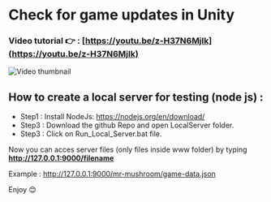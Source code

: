 # Check for game updates in Unity
### Video tutorial 👉 : [https://youtu.be/z-H37N6Mjlk](https://youtu.be/z-H37N6Mjlk)
![Video thumbnail](https://img.youtube.com/vi/z-H37N6Mjlk/0.jpg)


## How to create a local server for testing (node js) :
- Step1 : Install NodeJs: https://nodejs.org/en/download/
- Step3 : Download the github Repo and open LocalServer folder.
- Step3 : Click on Run_Local_Server.bat file.


Now you can acces server files (only files inside www folder) by typing
**http://127.0.0.1:9000/filename**


Example : http://127.0.0.1:9000/mr-mushroom/game-data.json


Enjoy 😊
